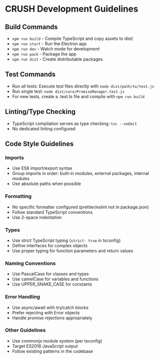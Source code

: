 # CRUSH Development Guidelines

## Build Commands
- `npm run build` - Compile TypeScript and copy assets to dist/
- `npm run start` - Run the Electron app
- `npm run dev` - Watch mode for development
- `npm run pack` - Package the app
- `npm run dist` - Create distributable packages

## Test Commands
- Run all tests: Execute test files directly with `node dist/path/to/test.js`
- Run single test: `node dist/core/PromiseManager.test.js`
- For new tests, create a .test.ts file and compile with `npm run build`

## Linting/Type Checking
- TypeScript compilation serves as type checking: `tsc --noEmit`
- No dedicated linting configured

## Code Style Guidelines

### Imports
- Use ES6 import/export syntax
- Group imports in order: built-in modules, external packages, internal modules
- Use absolute paths when possible

### Formatting
- No specific formatter configured (prettier/eslint not in package.json)
- Follow standard TypeScript conventions
- Use 2-space indentation

### Types
- Use strict TypeScript typing (`strict: true` in tsconfig)
- Define interfaces for complex objects
- Use proper typing for function parameters and return values

### Naming Conventions
- Use PascalCase for classes and types
- Use camelCase for variables and functions
- Use UPPER_SNAKE_CASE for constants

### Error Handling
- Use async/await with try/catch blocks
- Prefer rejecting with Error objects
- Handle promise rejections appropriately

### Other Guidelines
- Use commonjs module system (per tsconfig)
- Target ES2016 JavaScript output
- Follow existing patterns in the codebase